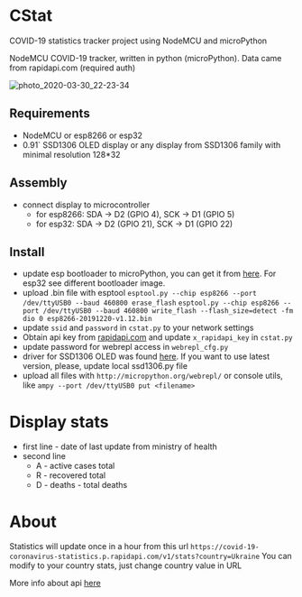 # CStat
COVID-19 statistics tracker project using NodeMCU and microPython

NodeMCU COVID-19 tracker, written in python (microPython). Data came from rapidapi.com (required auth)
 
![photo_2020-03-30_22-23-34](https://user-images.githubusercontent.com/3332506/77953041-4d60a000-72d5-11ea-94ad-0fafef8a7a6e.jpg)

## Requirements
* NodeMCU or esp8266 or esp32
* 0.91` SSD1306 OLED display or any display from SSD1306 family with minimal resolution 128*32

## Assembly
* connect display to microcontroller
    * for esp8266: SDA -> D2 (GPIO 4), SCK -> D1 (GPIO 5)
    * for esp32: SDA -> D2 (GPIO 21), SCK -> D1 (GPIO 22)

## Install
* update esp bootloader to microPython, you can get it from [here](http://micropython.org/download#esp8266). For esp32 see different bootloader image.
* upload .bin file with esptool
`esptool.py --chip esp8266 --port /dev/ttyUSB0 --baud 460800 erase_flash`
`esptool.py --chip esp8266 --port /dev/ttyUSB0 --baud 460800 write_flash --flash_size=detect -fm dio 0 esp8266-20191220-v1.12.bin`
* update `ssid` and `password` in `cstat.py` to your network settings
* Obtain api key from [rapidapi.com](https://rapidapi.com/KishCom/api/covid-19-coronavirus-statistics) and update `x_rapidapi_key` in `cstat.py`
* update password for webrepl access in `webrepl_cfg.py`
* driver for SSD1306 OLED was found [here](https://github.com/micropython/micropython/blob/master/drivers/display/ssd1306.py). If you want to use latest version, please, update local ssd1306.py file
* upload all files with `http://micropython.org/webrepl/` or console utils, like `ampy --port /dev/ttyUSB0 put <filename>`

# Display stats
* first line - date of last update from ministry of health
* second line 
    * A - active cases total
    * R - recovered total
    * D - deaths - total deaths 

# About
Statistics will update once in a hour from this url `https://covid-19-coronavirus-statistics.p.rapidapi.com/v1/stats?country=Ukraine`
You can modify to your country stats, just change country value in URL

More info about api [here](https://rapidapi.com/KishCom/api/covid-19-coronavirus-statistics) 
